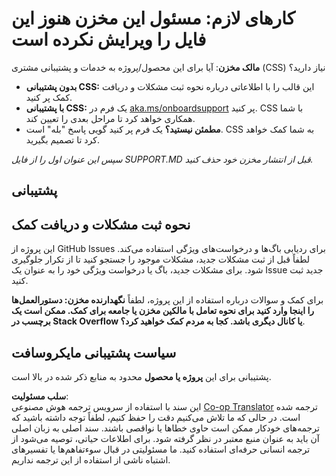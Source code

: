 <!--
CO_OP_TRANSLATOR_METADATA:
{
  "original_hash": "50518c351b4501f2649aeaba31c2592e",
  "translation_date": "2025-03-28T09:09:47+00:00",
  "source_file": "SUPPORT.md",
  "language_code": "fa"
}
-->
# کارهای لازم: مسئول این مخزن هنوز این فایل را ویرایش نکرده است

**مالک مخزن**: آیا برای این محصول/پروژه به خدمات و پشتیبانی مشتری (CSS) نیاز دارید؟

- **بدون پشتیبانی CSS:** این قالب را با اطلاعاتی درباره نحوه ثبت مشکلات و دریافت کمک پر کنید.
- **با پشتیبانی CSS:** یک فرم در [aka.ms/onboardsupport](https://aka.ms/onboardsupport) پر کنید. CSS با شما همکاری خواهد کرد تا مراحل بعدی را تعیین کند.
- **مطمئن نیستید؟** یک فرم پر کنید گویی پاسخ "بله" است. CSS به شما کمک خواهد کرد تا تصمیم بگیرید.

*سپس این عنوان اول را از فایل SUPPORT.MD قبل از انتشار مخزن خود حذف کنید.*

## پشتیبانی

## نحوه ثبت مشکلات و دریافت کمک  

این پروژه از GitHub Issues برای ردیابی باگ‌ها و درخواست‌های ویژگی استفاده می‌کند. لطفاً قبل از ثبت مشکلات جدید، مشکلات موجود را جستجو کنید تا از تکرار جلوگیری شود. برای مشکلات جدید، باگ یا درخواست ویژگی خود را به عنوان یک Issue جدید ثبت کنید.

برای کمک و سوالات درباره استفاده از این پروژه، لطفاً **نگهدارنده مخزن: دستورالعمل‌ها را اینجا وارد کنید برای نحوه تعامل با مالکین مخزن یا جامعه برای کمک. ممکن است یک برچسب در Stack Overflow یا کانال دیگری باشد. کجا به مردم کمک خواهید کرد؟**.

## سیاست پشتیبانی مایکروسافت  

پشتیبانی برای این **پروژه یا محصول** محدود به منابع ذکر شده در بالا است.

**سلب مسئولیت**:  
این سند با استفاده از سرویس ترجمه هوش مصنوعی [Co-op Translator](https://github.com/Azure/co-op-translator) ترجمه شده است. در حالی که ما تلاش می‌کنیم دقت را حفظ کنیم، لطفاً توجه داشته باشید که ترجمه‌های خودکار ممکن است حاوی خطاها یا نواقصی باشند. سند اصلی به زبان اصلی آن باید به عنوان منبع معتبر در نظر گرفته شود. برای اطلاعات حیاتی، توصیه می‌شود از ترجمه انسانی حرفه‌ای استفاده کنید. ما مسئولیتی در قبال سوءتفاهم‌ها یا تفسیرهای اشتباه ناشی از استفاده از این ترجمه نداریم.